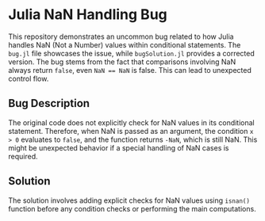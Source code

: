 # Julia NaN Handling Bug
This repository demonstrates an uncommon bug related to how Julia handles NaN (Not a Number) values within conditional statements.  The `bug.jl` file showcases the issue, while `bugSolution.jl` provides a corrected version. The bug stems from the fact that comparisons involving NaN always return `false`, even `NaN == NaN` is false. This can lead to unexpected control flow.

## Bug Description
The original code does not explicitly check for NaN values in its conditional statement. Therefore, when NaN is passed as an argument, the condition `x > 0` evaluates to `false`, and the function returns `-NaN`, which is still NaN.  This might be unexpected behavior if a special handling of NaN cases is required.

## Solution
The solution involves adding explicit checks for NaN values using `isnan()` function before any condition checks or performing the main computations.
